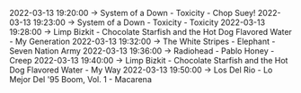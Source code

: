 2022-03-13 19:20:00 -> System of a Down - Toxicity - Chop Suey!
2022-03-13 19:23:00 -> System of a Down - Toxicity - Toxicity
2022-03-13 19:28:00 -> Limp Bizkit - Chocolate Starfish and the Hot Dog Flavored Water - My Generation
2022-03-13 19:32:00 -> The White Stripes - Elephant - Seven Nation Army
2022-03-13 19:36:00 -> Radiohead - Pablo Honey - Creep
2022-03-13 19:40:00 -> Limp Bizkit - Chocolate Starfish and the Hot Dog Flavored Water - My Way
2022-03-13 19:50:00 -> Los Del Rio - Lo Mejor Del '95 Boom, Vol. 1 - Macarena
